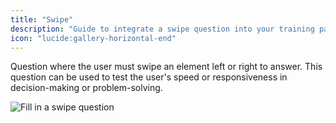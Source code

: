 ```yaml
---
title: "Swipe"
description: "Guide to integrate a swipe question into your training path."
icon: "lucide:gallery-horizontal-end"
---
```

Question where the user must swipe an element left or right to answer. This question can be used to test the user's speed or responsiveness in decision-making or problem-solving.

![Fill in a swipe question](/images/questions/swipe.png)
